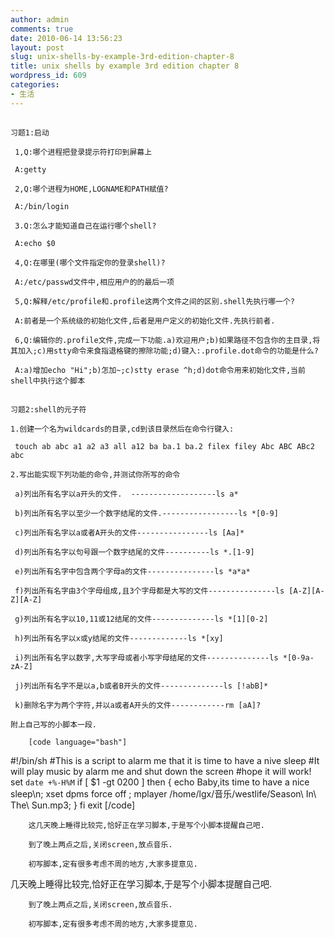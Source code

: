 ```yaml
---
author: admin
comments: true
date: 2010-06-14 13:56:23
layout: post
slug: unix-shells-by-example-3rd-edition-chapter-8
title: unix shells by example 3rd edition chapter 8
wordpress_id: 609
categories:
- 生活
---
```


## 
	习题1:启动

	 1,Q:哪个进程把登录提示符打印到屏幕上

	 A:getty

	 2,Q:哪个进程为HOME,LOGNAME和PATH赋值?  

	 A:/bin/login

	 3.Q:怎么才能知道自己在运行哪个shell?

	 A:echo $0

	 4,Q:在哪里(哪个文件指定你的登录shell)?

	 A:/etc/passwd文件中,相应用户的的最后一项

	 5,Q:解释/etc/profile和.profile这两个文件之间的区别.shell先执行哪一个?

	 A:前者是一个系统级的初始化文件,后者是用户定义的初始化文件.先执行前者.

	 6,Q:编辑你的.profile文件,完成一下功能.a)欢迎用户;b)如果路径不包含你的主目录,将其加入;c)用stty命令来食指退格键的擦除功能;d)键入:.profile.dot命令的功能是什么?

	 A:a)增加echo "Hi";b)怎加~;c)stty erase ^h;d)dot命令用来初始化文件,当前shell中执行这个脚本

## 
	习题2:shell的元子符

	1.创建一个名为wildcards的目录,cd到该目录然后在命令行键入:

	 touch ab abc a1 a2 a3 all a12 ba ba.1 ba.2 filex filey Abc ABC ABc2 abc

	2.写出能实现下列功能的命令,并测试你所写的命令

	 a)列出所有名字以a开头的文件.  -------------------ls a*

	 b)列出所有名字以至少一个数字结尾的文件.-----------------ls *[0-9]

	 c)列出所有名字以a或者A开头的文件----------------ls [Aa]*

	 d)列出所有名字以句号跟一个数字结尾的文件----------ls *.[1-9]

	 e)列出所有名字中包含两个字母a的文件---------------ls *a*a*

	 f)列出所有名字由3个字母组成,且3个字母都是大写的文件---------------ls [A-Z][A-Z][A-Z]

	 g)列出所有名字以10,11或12结尾的文件--------------ls *[1][0-2]

	 h)列出所有名字以x或y结尾的文件-------------ls *[xy] 

	 i)列出所有名字以数字,大写字母或者小写字母结尾的文件--------------ls *[0-9a-zA-Z]

	 j)列出所有名字不是以a,b或者B开头的文件--------------ls [!abB]*

	 k)删除名字为两个字符,并以a或者A开头的文件------------rm [aA]?

	附上自己写的小脚本一段.

		[code language="bash"] 
#!/bin/sh 
#This is a script to alarm me that it is time to have a nive sleep 
#It will play music by alarm me and shut down the screen 
#hope it will work! 
set `date +%-H%M` 
if [ $1 -gt 0200 ] 
then 
{ echo Baby,its time to have a nice sleep\n;
   xset dpms force off ; 
  mplayer /home/lgx/音乐/westlife/Season\ In\ The\ Sun.mp3;
 }
 fi 
exit [/code]

		这几天晚上睡得比较完,恰好正在学习脚本,于是写个小脚本提醒自己吧.

		到了晚上两点之后,关闭screen,放点音乐.

		初写脚本,定有很多考虑不周的地方,大家多提意见.

几天晚上睡得比较完,恰好正在学习脚本,于是写个小脚本提醒自己吧.

		到了晚上两点之后,关闭screen,放点音乐.

		初写脚本,定有很多考虑不周的地方,大家多提意见.

